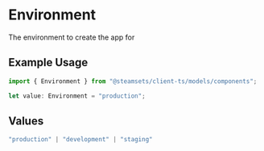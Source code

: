 # Environment

The environment to create the app for

## Example Usage

```typescript
import { Environment } from "@steamsets/client-ts/models/components";

let value: Environment = "production";
```

## Values

```typescript
"production" | "development" | "staging"
```